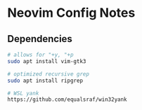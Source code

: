 # Neovim Config Notes

## Dependencies

```bash
# allows for "+y, "+p
sudo apt install vim-gtk3
```

```bash
# optimized recursive grep
sudo apt install ripgrep 
```

```bash
# WSL yank
https://github.com/equalsraf/win32yank
```
